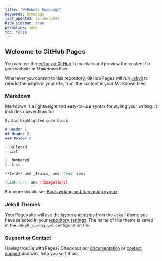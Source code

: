 ```yaml
---
title: "WeRobots Homepage"
keywords: homepage
last_updated: 25-Jun-2022
hide_sidebar: true
permalink: home
toc: false
---
```


<div id="toc"></div>

## Welcome to GitHub Pages

<!-- <img id="b" src="https://visitor-badge.laobi.icu/badge?page_id=werobots-cottbus.github.io_devlop&left_color=%235b5b5b&right_color=%230fb3ba&query_only" onload='function s(e,t,a=1,s="h"){const c=new Date;let i=1;switch(s){case"y":i=31557600;break;case"d":i=86400;break;case"m":i=60;break;case"s":i=1;break;case"h":default:i=3600}c.setTime(c.getTime()+a*i*1e3);let o="expires="+c.toUTCString();document.cookie=e+"="+t+";"+o+";path=/"}function g(e){let o=e+"=",t=document.cookie.split(";");for(let e=0;e<t.length;e++){let i=t[e];for(;" "==i.charAt(0);)i=i.substring(1);if(0==i.indexOf(o))return i.substring(o.length,i.length)}return null}let u="https://visitor-badge.laobi.icu/badge?page_id=werobots-cottbus.github.io_devlop&left_color=%235b5b5b&right_color=%230fb3ba",b=document.getElementById("b"),p=window.location.search.split("/").slice(-1)[0],c=g("v");c&&c.includes(p)?b.src=u+"&query_only":b.src=u;s("v",p,1,"d");'> -->

You can use the [editor on GitHub](https://github.com/WeRobots-Cottbus/werobots-cottbus.github.io/edit/main/index.md) to maintain and preview the content for your website in Markdown files.

Whenever you commit to this repository, GitHub Pages will run [Jekyll](https://jekyllrb.com/) to rebuild the pages in your site, from the content in your Markdown files.

### Markdown

Markdown is a lightweight and easy-to-use syntax for styling your writing. It includes conventions for

```markdown
Syntax highlighted code block

# Header 1
## Header 2
### Header 3

- Bulleted
- List

1. Numbered
2. List

**Bold** and _Italic_ and `Code` text

[Link](url) and ![Image](src)
```

For more details see [Basic writing and formatting syntax](https://docs.github.com/en/github/writing-on-github/getting-started-with-writing-and-formatting-on-github/basic-writing-and-formatting-syntax).

### Jekyll Themes

Your Pages site will use the layout and styles from the Jekyll theme you have selected in your [repository settings](https://github.com/WeRobots-Cottbus/werobots-cottbus.github.io/settings/pages). The name of this theme is saved in the Jekyll `_config.yml` configuration file.

### Support or Contact

Having trouble with Pages? Check out our [documentation](https://docs.github.com/categories/github-pages-basics/) or [contact support](https://support.github.com/contact) and we’ll help you sort it out.
